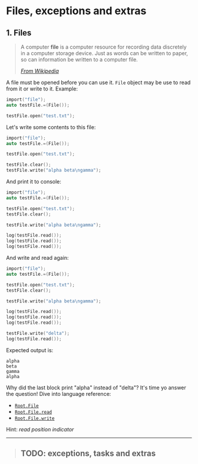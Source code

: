 # Files, exceptions and extras

## 1. Files

> A computer **file** is a computer resource for recording data discretely in a computer storage device. Just as words can be written to paper, so can information be written to a computer file.
> 
> [_From Wikipedia_](https://en.wikipedia.org/wiki/Computer_file)

A file must be opened before you can use it. `File` object may be use to read from it or write to it. Example:

```c
import("file");
auto testFile.=(File());

testFile.open("test.txt");
```

Let's write some contents to this file:

```c
import("file");
auto testFile.=(File());

testFile.open("test.txt");

testFile.clear();
testFile.write("alpha beta\ngamma");
```

And print it to console:

```c
import("file");
auto testFile.=(File());

testFile.open("test.txt");
testFile.clear();

testFile.write("alpha beta\ngamma");

log(testFile.read());
log(testFile.read());
log(testFile.read());
```

And write and read again:

```c
import("file");
auto testFile.=(File());

testFile.open("test.txt");
testFile.clear();

testFile.write("alpha beta\ngamma");

log(testFile.read());
log(testFile.read());
log(testFile.read());

testFile.write("delta");
log(testFile.read());
```

Expected output is:

```
alpha
beta
gamma
alpha
```

Why did the last block print "alpha" instead of "delta"? It's time yo answer the question! Dive into language reference:

- [`Root.File`](docs..Root.File.md)
- [`Root.File.read`](docs..Root.File.read.md)
- [`Root.File.write`](docs..Root.File.write.md)

Hint: _read position indicator_


---

>## TODO: exceptions, tasks and extras